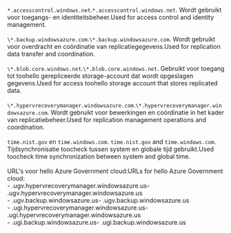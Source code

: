 <span data-ttu-id="02876-101">``*.accesscontrol.windows.net``.</span><span class="sxs-lookup"><span data-stu-id="02876-101">``*.accesscontrol.windows.net``.</span></span> <span data-ttu-id="02876-102">Wordt gebruikt voor toegangs- en identiteitsbeheer.</span><span class="sxs-lookup"><span data-stu-id="02876-102">Used for access control and identity management.</span></span><br/><br/><span data-ttu-id="02876-103">``\*.backup.windowsazure.com``.</span><span class="sxs-lookup"><span data-stu-id="02876-103">``\*.backup.windowsazure.com``.</span></span> <span data-ttu-id="02876-104">Wordt gebruikt voor overdracht en coördinatie van replicatiegegevens.</span><span class="sxs-lookup"><span data-stu-id="02876-104">Used for replication data transfer and coordination.</span></span> <br/><br/> <span data-ttu-id="02876-105">``\*.blob.core.windows.net``.</span><span class="sxs-lookup"><span data-stu-id="02876-105">``\*.blob.core.windows.net``.</span></span> <span data-ttu-id="02876-106">Gebruikt voor toegang tot toohello gerepliceerde storage-account dat wordt opgeslagen gegevens.</span><span class="sxs-lookup"><span data-stu-id="02876-106">Used for access toohello storage account that stores replicated data.</span></span><br/><br/> <span data-ttu-id="02876-107">``\*.hypervrecoverymanager.windowsazure.com``.</span><span class="sxs-lookup"><span data-stu-id="02876-107">``\*.hypervrecoverymanager.windowsazure.com``.</span></span> <span data-ttu-id="02876-108">Wordt gebruikt voor bewerkingen en coördinatie in het kader van replicatiebeheer.</span><span class="sxs-lookup"><span data-stu-id="02876-108">Used for replication management operations and coordination.</span></span><br/><br/><span data-ttu-id="02876-109">
``time.nist.gov`` en ``time.windows.com``.</span><span class="sxs-lookup"><span data-stu-id="02876-109">
``time.nist.gov`` and ``time.windows.com``.</span></span> <span data-ttu-id="02876-110">Tijdsynchronisatie toocheck tussen system en globale tijd gebruikt.</span><span class="sxs-lookup"><span data-stu-id="02876-110">Used toocheck time synchronization between system and global time.</span></span>
<br/><br/>
<span data-ttu-id="02876-111">URL's voor hello Azure Government cloud:</span><span class="sxs-lookup"><span data-stu-id="02876-111">URLs for hello Azure Government cloud:</span></span><br/><span data-ttu-id="02876-112">- .ugv.hypervrecoverymanager.windowsazure.us</span><span class="sxs-lookup"><span data-stu-id="02876-112">- .ugv.hypervrecoverymanager.windowsazure.us</span></span><br/><span data-ttu-id="02876-113">- .ugv.backup.windowsazure.us</span><span class="sxs-lookup"><span data-stu-id="02876-113">- .ugv.backup.windowsazure.us</span></span><br/><span data-ttu-id="02876-114">- .ugi.hypervrecoverymanager.windowsazure.us</span><span class="sxs-lookup"><span data-stu-id="02876-114">- .ugi.hypervrecoverymanager.windowsazure.us</span></span><br/><span data-ttu-id="02876-115">- .ugi.backup.windowsazure.us</span><span class="sxs-lookup"><span data-stu-id="02876-115">- .ugi.backup.windowsazure.us</span></span>
